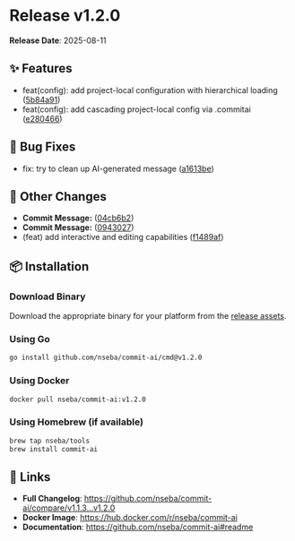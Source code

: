 # Release v1.2.0

**Release Date**: 2025-08-11


## ✨ Features

* feat(config): add project-local configuration with hierarchical loading ([5b84a91](https://github.com/nseba/commit-ai/commit/5b84a91))
* feat(config): add cascading project-local config via .commitai ([e280466](https://github.com/nseba/commit-ai/commit/e280466))


## 🐛 Bug Fixes

* fix: try to clean up AI-generated message ([a1613be](https://github.com/nseba/commit-ai/commit/a1613be))


## 📝 Other Changes

* **Commit Message:** ([04cb6b2](https://github.com/nseba/commit-ai/commit/04cb6b2))
* **Commit Message:** ([0943027](https://github.com/nseba/commit-ai/commit/0943027))
* (feat) add interactive and editing capabilities ([f1489af](https://github.com/nseba/commit-ai/commit/f1489af))


## 📦 Installation

### Download Binary
Download the appropriate binary for your platform from the [release assets](https://github.com/nseba/commit-ai/releases/tag/v1.2.0).

### Using Go
```bash
go install github.com/nseba/commit-ai/cmd@v1.2.0
```

### Using Docker
```bash
docker pull nseba/commit-ai:v1.2.0
```

### Using Homebrew (if available)
```bash
brew tap nseba/tools
brew install commit-ai
```

## 🔗 Links

* **Full Changelog**: https://github.com/nseba/commit-ai/compare/v1.1.3...v1.2.0
* **Docker Image**: https://hub.docker.com/r/nseba/commit-ai
* **Documentation**: https://github.com/nseba/commit-ai#readme

